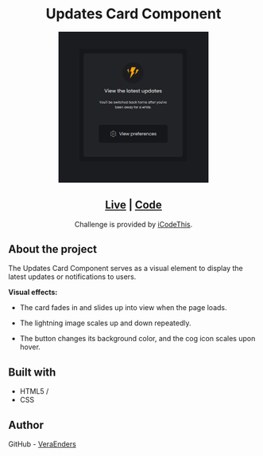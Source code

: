 <h1 align="center">Updates Card Component</h1> 

<div align="center">
  <img src="./assets/design/preview-component.gif" alt="Preview component" width="60%">
</div>

<div align="center">
  <h2><a href="https://veraenders.github.io/updates-card-component/">Live</a>
  <span> | </span> 
  <a href="https://github.com/VeraEnders/updates-card-component">Code</a></h2>
  <div>Challenge is provided by <a href="www.icodethis.com">iCodeThis</a>.</div> 
</div>

## About the project
The Updates Card Component serves as a visual element to display the latest updates or notifications to users. 

<b>Visual effects:</b>
* The card fades in and slides up into view when the page loads. 

* The lightning image scales up and down repeatedly.

* The button changes its background color, and the cog icon scales upon hover.

## Built with
- HTML5 / 
- CSS

## Author
GitHub - [VeraEnders](https://github.com/VeraEnders)